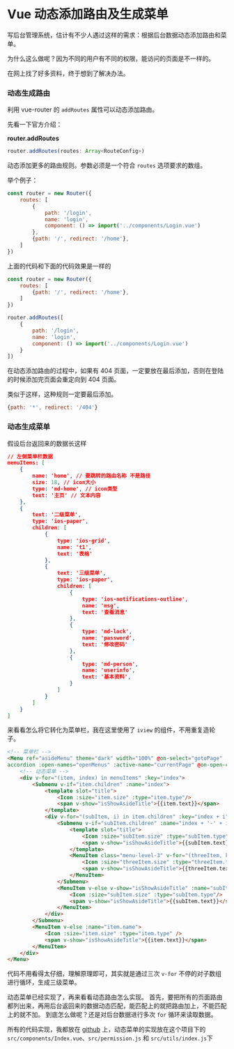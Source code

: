 # Vue 动态添加路由及生成菜单
写后台管理系统，估计有不少人遇过这样的需求：根据后台数据动态添加路由和菜单。

为什么这么做呢？因为不同的用户有不同的权限，能访问的页面是不一样的。

在网上找了好多资料，终于想到了解决办法。

### 动态生成路由
利用 vue-router 的 `addRoutes` 属性可以动态添加路由。

先看一下官方介绍：

**router.addRoutes**
```js
router.addRoutes(routes: Array<RouteConfig>)
```
动态添加更多的路由规则。参数必须是一个符合 `routes` 选项要求的数组。

举个例子：
```js
const router = new Router({
    routes: [
        {
            path: '/login',
            name: 'login',
            component: () => import('../components/Login.vue')
        },
        {path: '/', redirect: '/home'},
    ]   
})
```
上面的代码和下面的代码效果是一样的
```js
const router = new Router({
    routes: [
        {path: '/', redirect: '/home'},
    ]   
})

router.addRoutes([
    {
        path: '/login',
        name: 'login',
        component: () => import('../components/Login.vue')
    }
])
```
在动态添加路由的过程中，如果有 404 页面，一定要放在最后添加，否则在登陆的时候添加完页面会重定向到 404 页面。

类似于这样，这种规则一定要最后添加。
```js
{path: '*', redirect: '/404'}
```

### 动态生成菜单
假设后台返回来的数据长这样
```json
// 左侧菜单栏数据
menuItems: [
    {
        name: 'home', // 要跳转的路由名称 不是路径
        size: 18, // icon大小
        type: 'md-home', // icon类型
        text: '主页' // 文本内容
    },
    {
        text: '二级菜单',
        type: 'ios-paper',
        children: [
            {
                type: 'ios-grid',
                name: 't1',
                text: '表格'
            },
            {
                text: '三级菜单',
                type: 'ios-paper',
                children: [
                    {
                        type: 'ios-notifications-outline',
                        name: 'msg',
                        text: '查看消息'
                    },
                    {
                        type: 'md-lock',
                        name: 'password',
                        text: '修改密码'
                    },
                    {
                        type: 'md-person',
                        name: 'userinfo',
                        text: '基本资料',
                    }
                ]
            }
        ]
    }
]
```
来看看怎么将它转化为菜单栏，我在这里使用了 `iview` 的组件，不用重复造轮子。
```html
<!-- 菜单栏 -->
<Menu ref="asideMenu" theme="dark" width="100%" @on-select="gotoPage" 
accordion :open-names="openMenus" :active-name="currentPage" @on-open-change="menuChange">
    <!-- 动态菜单 -->
    <div v-for="(item, index) in menuItems" :key="index">
        <Submenu v-if="item.children" :name="index">
            <template slot="title">
                <Icon :size="item.size" :type="item.type"/>
                <span v-show="isShowAsideTitle">{{item.text}}</span>
            </template>
            <div v-for="(subItem, i) in item.children" :key="index + i">
                <Submenu v-if="subItem.children" :name="index + '-' + i">
                    <template slot="title">
                        <Icon :size="subItem.size" :type="subItem.type"/>
                        <span v-show="isShowAsideTitle">{{subItem.text}}</span>
                    </template>
                    <MenuItem class="menu-level-3" v-for="(threeItem, k) in subItem.children" :name="threeItem.name" :key="index + i + k">
                        <Icon :size="threeItem.size" :type="threeItem.type"/>
                        <span v-show="isShowAsideTitle">{{threeItem.text}}</span>
                    </MenuItem>
                </Submenu>
                <MenuItem v-else v-show="isShowAsideTitle" :name="subItem.name">
                    <Icon :size="subItem.size" :type="subItem.type"/>
                    <span v-show="isShowAsideTitle">{{subItem.text}}</span>
                </MenuItem>
            </div>
        </Submenu>
        <MenuItem v-else :name="item.name">
            <Icon :size="item.size" :type="item.type" />
            <span v-show="isShowAsideTitle">{{item.text}}</span>
        </MenuItem>
    </div>
</Menu>
```
代码不用看得太仔细，理解原理即可，其实就是通过三次 `v-for` 不停的对子数组进行循环，生成三级菜单。

动态菜单已经实现了，再来看看动态路由怎么实现。
首先，要把所有的页面路由都列出来，再用后台返回来的数据动态匹配，能匹配上的就把路由加上，不能匹配上的就不加。
到底怎么做呢？还是对后台数据进行多次 `for` 循环来读取数据。

所有的代码实现，我都放在 [github](https://github.com/woai3c/vue-admin-template) 上，动态菜单的实现放在这个项目下的 `src/components/Index.vue`、`src/permission.js` 和 `src/utils/index.js`下


